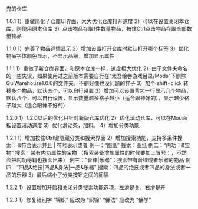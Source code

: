 鬼的仓库

1.0.1
1）重做简化了仓库UI界面，大大优化仓库打开速度
2）可以在设置关闭本仓库，则使用原本仓库
3）点击物品存取1件数量物品，按住Ctrl点击物品存取全部数量物品

1.1.0
1）完善了物品详情显示
2）增加设置打开仓库时默认打开哪个标签
3）优化物品字体颜色显示，不显示品级，增加显示属性

1.1.1
1）重做了新仓库界面，和原本仓库一样，速度极大优化
2）由于文件夹命名的一些失误，如果使用过之前版本需要自行在“太吾绘卷游戏目录/Mods”下删除GuiWarehouse1.0.0的文件夹。不删好像也没问题的样子
3）加个 shift+click 转移多个物品，默认五个，可以自行设置
3）增加可以设置背包一行显示几个物品，默认八个，可以自行设置，显示数量越多格子越小（适合眼神好的），显示越少格子越大（适合眼神不好的）

1.2.0
1）1.2.0以后的优化只针对新版仓库优化
2）优化滚动仓库，可以在Mod面板设置滚动速度
3）优化滑动条，加粗。
4）增加分类功能

1.2.1
1）增加按住Ctrl键隐藏分类和搜索界面
2）增加搜索功能，支持多条件搜索：      &符合表示并且      | 符号表示或者
	例一：“图纸” 搜索：图纸
	例二：“内功：&宝物” 搜索：带有内功属性的宝物  （搜索装备增加属性的时候要加上冒号：，不然会把内功秘籍也搜索出来）
	例三：“音律|乐器”：搜索带有音律或者乐器的物品
	例四：“四品&绝技|四品&身法|一品&乐器” 搜索：四品的绝技或者四品的身法或者一品的乐器
3）最后缩小了分类按钮之间的间隔

1.2.2
1）设置增加开启和关闭分类搜索功能选项，左滑是关，右滑是开

1.2.3
1）修复错别字 “锦织” 应改为 “织锦” “佛法” 应改为 “佛学”